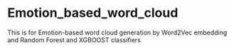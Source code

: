 # Emotion_based_word_cloud
This is for Emotion-based word cloud generation by Word2Vec embedding and Random Forest and XGBOOST classifiers
